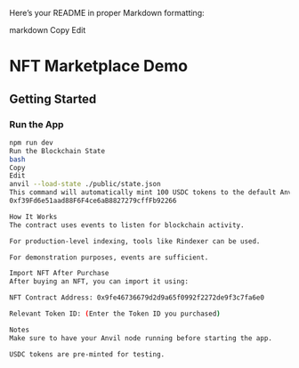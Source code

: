 Here’s your README in proper Markdown formatting:

markdown
Copy
Edit
# NFT Marketplace Demo

## Getting Started

### Run the App
```bash
npm run dev
Run the Blockchain State
bash
Copy
Edit
anvil --load-state ./public/state.json
This command will automatically mint 100 USDC tokens to the default Anvil account:
0xf39Fd6e51aad88F6F4ce6aB8827279cffFb92266

How It Works
The contract uses events to listen for blockchain activity.

For production-level indexing, tools like Rindexer can be used.

For demonstration purposes, events are sufficient.

Import NFT After Purchase
After buying an NFT, you can import it using:

NFT Contract Address: 0x9fe46736679d2d9a65f0992f2272de9f3c7fa6e0

Relevant Token ID: (Enter the Token ID you purchased)

Notes
Make sure to have your Anvil node running before starting the app.

USDC tokens are pre-minted for testing.
